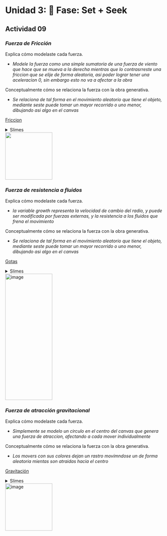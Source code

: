 # Unidad 3: 🔎 Fase: Set + Seek

## Actividad 09
### *Fuerza de Fricción*

Explica cómo modelaste cada fuerza.
- *Modele la fuerza como una simple sumatoria de una fuerza de viento que hace que se mueva a la derecha mientras que lo contrasrreste una friccion que se elije de forma aleatoria, asi poder lograr tener una aceleracion 0, sin embargo esto no va a afectar a la obra*

Conceptualmente cómo se relaciona la fuerza con la obra generativa.
- *Se relaciona de tal forma en el movimiento aleatorio que tiene el objeto, mediante seste puede tomar un mayor recorrido o uno menor, dibujando asi algo en el canvas*

[Friccion](https://editor.p5js.org/danipipe344/full/KRhi39Zl1)

<details>
  <summary>Slimes</summary>
  
```js
let squares = [];
let lastSpawn = 0;
const spawnEvery = 2000;
let wind;

function setup() {
  createCanvas(600, 400);
  background(255);

  stroke(0, 50);
  noFill();
  for (let y = 20; y < height; y += 10) {
    beginShape();
    for (let x = 0; x < width; x += 10) {
      let offset = noise(x * 0.05, y * 0.05) * 20;
      vertex(x, y + offset);
    }
    endShape();
  }

  wind = createVector(0.05, 0);
  lastSpawn = -spawnEvery;
}

function draw() {
  if (millis() - lastSpawn >= spawnEvery) {
    squares.push(new FadingSquare());
    lastSpawn = millis();
  }

  for (let i = squares.length - 1; i >= 0; i--) {
    let s = squares[i];
    s.applyForce(wind);
    s.applyFriction();
    s.update();
    s.display();

    if (s.isDead()) {
      squares.splice(i, 1);
    }
  }
}

class FadingSquare {
  constructor() {
    this.size = 30;
    this.position = createVector(-this.size, random(this.size, height - this.size));
    this.velocity = createVector(2, 0); 
    this.acceleration = createVector(0, 0);
    this.birthTime = millis();
    this.mu = random(0.01, 0.05);
    let r = random(50, 255);
    let g = random(50, 255);
    let b = random(50, 255);
    this.startAlpha = random(50, 200);
    this.currentAlpha = this.startAlpha;
    this.color = color(r, g, b, this.startAlpha);
  }

  applyForce(force) {
    this.acceleration.add(force);
  }

  applyFriction() {
    let friction = this.velocity.copy();
    if (friction.mag() > 0) {
      friction.normalize();
      friction.mult(-1);
      friction.mult(this.mu);
      this.applyForce(friction);
    }
  }

  update() {
    this.velocity.add(this.acceleration);
    this.position.add(this.velocity);
    this.acceleration.mult(0);
    let ageSeconds = floor((millis() - this.birthTime) / 1000);
    this.currentAlpha = this.startAlpha - ageSeconds * 40;
    this.color.setAlpha(max(this.currentAlpha, 0));
  }

  display() {
    noStroke();
    fill(this.color);
    rect(this.position.x, this.position.y, this.size, this.size, 4);
  }

  isDead() {
    return this.currentAlpha <= 0 || this.position.x > width;
  }
}

```
</details>

<img width="150" src="https://github.com/user-attachments/assets/1dd1907d-c6fb-436f-b260-e8ac23e48a5e" />

### *Fuerza de resistencia a fluidos*

Explica cómo modelaste cada fuerza.
- *la variable growth representa la velocidad de cambio del radio, y puede ser modificada por fuerzas externas, y la resistencia a los fluidos que frena el movimiento*

Conceptualmente cómo se relaciona la fuerza con la obra generativa.
- *Se relaciona de tal forma en el movimiento aleatorio que tiene el objeto, mediante seste puede tomar un mayor recorrido o uno menor, dibujando asi algo en el canvas*

[Gotas](https://editor.p5js.org/danipipe344/full/_5IHrvl-H)

<details>
  <summary>Slimes</summary>
  
```js
let circles = [];
let lastSpawn = 0;
const spawnEvery = 1500;
const c = 0.05; 

function setup() {
  createCanvas(600, 400);
  noStroke();
}

function draw() {
  background(200, 30);

  if (millis() - lastSpawn > spawnEvery) {
    circles.push(new GrowingCircle(random(width), random(height)));
    lastSpawn = millis();
  }

  for (let c of circles) {
    let drag = calculateDrag(c);
    c.applyForce(drag);
    c.update();
    c.show();
  }
}

class GrowingCircle {
  constructor(x, y) {
    this.pos = createVector(x, y);
    this.radius = 5;
    this.growth = createVector(0, random(2, 4));
    this.acc = createVector(0, 0);
    this.mass = random(0.5, 2);
    this.col = color(random(255), random(255), random(255), 120);
  }

  applyForce(force) {
    let f = p5.Vector.div(force, this.mass);
    this.acc.add(f);
  }

  update() {
    this.growth.add(this.acc);
    this.radius += this.growth.y;
    this.acc.mult(0);
    this.radius = constrain(this.radius, 0, 200);
  }

  show() {
    fill(this.col);
    ellipse(this.pos.x, this.pos.y, this.radius * 2);
  }
}

function calculateDrag(circle) {
  let speed = circle.growth.mag();
  let dragMag = c * speed * speed;
  let drag = circle.growth.copy();
  drag.mult(-1);
  drag.setMag(dragMag);
  return drag;
}
```
</details>

<img width="150" height="401" alt="image" src="https://github.com/user-attachments/assets/4fe8dcc1-d20e-41cc-9d63-40f512d2d486" />

### *Fuerza de atracción gravitacional*

Explica cómo modelaste cada fuerza.
- *Simplemente se modelo un circulo en el centro del canvas que genera una fuerza de atraccion, afectando a cada mover individualmente*

Conceptualmente cómo se relaciona la fuerza con la obra generativa.
- *Los movers con sus colores dejan un rastro movimndose un de forma aleatoria mientas son atraidas hacia el centro*

[Gravitación](https://editor.p5js.org/danipipe344/full/sidSwYScf1)

<details>
  <summary>Slimes</summary>
  
```js
let attractor;
let movers = [];
let lastSpawn = 0;
const spawnEvery = 1200;
const G = 1;

function setup() {
  createCanvas(600, 400);
  attractor = new Attractor(width / 2, height / 2, 20);
}

function draw() {
  background(90, 10);

  if (millis() - lastSpawn > spawnEvery) {
    movers.push(new Mover(random(width), random(height), random(0.5, 2)));
    lastSpawn = millis();
  }

  for (let m of movers) {
    let force = attractor.attract(m);
    m.applyForce(force);
    m.update();
    m.display();
  }

  attractor.display();
}

class Mover {
  constructor(x, y, m) {
    this.pos = createVector(x, y);
    this.vel = createVector(random(-1, 1), random(-1, 1));
    this.acc = createVector(0, 0);
    this.mass = m;
    this.col = color(random(100, 255), random(100, 255), random(100, 255), 180);
  }

  applyForce(force) {
    let f = p5.Vector.div(force, this.mass);
    this.acc.add(f);
  }

  update() {
    this.vel.add(this.acc);
    this.vel.limit(5);
    this.pos.add(this.vel);
    this.acc.mult(0);
  }

  display() {
    noStroke();
    fill(this.col);
    ellipse(this.pos.x, this.pos.y, this.mass * 16);
  }
}

class Attractor {
  constructor(x, y, m) {
    this.pos = createVector(x, y);
    this.mass = m;
  }

  attract(mover) {
    let force = p5.Vector.sub(this.pos, mover.pos);
    let distance = force.mag();
    distance = constrain(distance, 5, 25);
    let strength = (G * this.mass * mover.mass) / (distance * distance);
    force.setMag(strength);
    return force;
  }

  display() {
    noStroke();
    fill(200, 0, 100, 200);
    ellipse(this.pos.x, this.pos.y, this.mass * 2);
  }
}
```
</details>

<img width="150" alt="image" src="https://github.com/user-attachments/assets/cfcdbff3-35d9-4f3e-8a71-084da2482f6f" />
